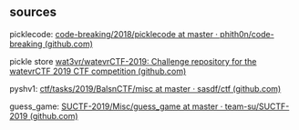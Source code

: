 ## sources

picklecode: [code-breaking/2018/picklecode at master · phith0n/code-breaking (github.com)](https://github.com/phith0n/code-breaking/tree/master/2018/picklecode)

pickle store [wat3vr/watevrCTF-2019: Challenge repository for the watevrCTF 2019 CTF competition (github.com)](https://github.com/wat3vr/watevrCTF-2019)

pyshv1: [ctf/tasks/2019/BalsnCTF/misc at master · sasdf/ctf (github.com)](https://github.com/sasdf/ctf/tree/master/tasks/2019/BalsnCTF/misc)

guess_game: [SUCTF-2019/Misc/guess_game at master · team-su/SUCTF-2019 (github.com)](https://github.com/team-su/SUCTF-2019/tree/master/Misc/guess_game)

